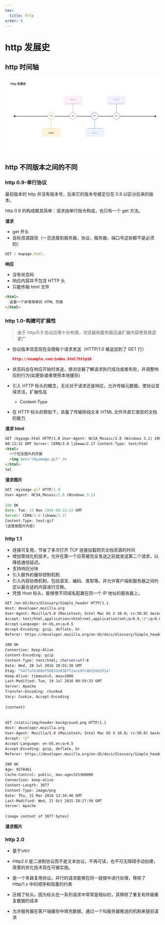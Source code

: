 ```yaml
---
nav:
  title: http
order: 0
---
```


# http 发展史

## http 时间轴

<img src="../assets/img/http/http-history.png" style="zoom:50%;" />

## http 不同版本之间的不同

### http 0.9-单行协议

最初版本的 http 并没有版本号，后来它的版本号被定位在 0.9 以区分后来的版本。

http 0.9 的构成极其简单：请求由单行指令构成，也只有一个 get 方法。

**请求**

- get 开头
- 目标资源路径（一旦连接到服务器，协议、服务器、端口号这些都不是必须的）

```js
GET / mapage.html;
```

**响应**

- 没有状态码
- 响应内容并不包含 HTTP 头
- 只能传输 html 文件

```html
<html>
  这是一个非常简单的 HTML 页面
</html>
```

### http 1.0-构建可扩展性

> 由于 http/0.9 协议应用十分有限，浏览器和服务器迅速扩展内容使其用途更广

- 协议版本信息现在会随每个请求发送（HTTP/1.0 被追加到了 GET 行）

  ```json
  http://example.com/index.html?http10
  ```

- 状态码会在响应开始时发送，使浏览器了解请求执行成功或者失败，并调整响应的行为(如更新或者使用本地缓存)

- 引入 HTTP 标头的概念，无论对于请求还是响应，允许传输元数据，使协议变得灵活，扩展性高

  - Content-Type

- 在 HTTP 标头的帮助下，具备了传输除纯文本 HTML 文件外其它类型的文档的能力

**请求 html**

```html
GET /mypage.html HTTP/1.0 User-Agent: NCSA_Mosaic/2.0 (Windows 3.1) 200 OK Date: Tue, 15 Nov 1994
08:12:31 GMT Server: CERN/3.0 libwww/2.17 Content-Type: text/html
<html>
  一个包含图片的页面
  <img src="/myimage.gif" />
</html>
tml
```

**请求图片**

```js
GET /myimage.gif HTTP/1.0
User-Agent: NCSA_Mosaic/2.0 (Windows 3.1)

200 OK
Date: Tue, 15 Nov 1994 08:12:32 GMT
Server: CERN/3.0 libwww/2.17
Content-Type: text/gif
(这里是图片内容)

```

### http 1.1

- 连接可复用，节省了多次打开 TCP 连接加载网页文档资源的时间
- 增加管线化机技术，允许在第一个应答被完全发送之前就发送第二个请求，以降低通信延迟。
- 支持响应分块
- 引入额外的缓存控制机制
- 引入内容协商机制，包括语言、编码、类型等。并允许客户端和服务器之间约定以最合适的内容进行交换。
- 凭借 Host 标头，能够使不同域名配置在同一个 IP 地址的服务器上。

```bash
GET /en-US/docs/Glossary/Simple_header HTTP/1.1
Host: developer.mozilla.org
User-Agent: Mozilla/5.0 (Macintosh; Intel Mac OS X 10.9; rv:50.0) Gecko/20100101 Firefox/50.0
Accept: text/html,application/xhtml+xml,application/xml;q=0.9,*/*;q=0.8
Accept-Language: en-US,en;q=0.5
Accept-Encoding: gzip, deflate, br
Referer: https://developer.mozilla.org/en-US/docs/Glossary/Simple_header

200 OK
Connection: Keep-Alive
Content-Encoding: gzip
Content-Type: text/html; charset=utf-8
Date: Wed, 20 Jul 2016 10:55:30 GMT
Etag: "547fa7e369ef56031dd3bff2ace9fc0832eb251a"
Keep-Alive: timeout=5, max=1000
Last-Modified: Tue, 19 Jul 2016 00:59:33 GMT
Server: Apache
Transfer-Encoding: chunked
Vary: Cookie, Accept-Encoding

(content)


GET /static/img/header-background.png HTTP/1.1
Host: developer.mozilla.org
User-Agent: Mozilla/5.0 (Macintosh; Intel Mac OS X 10.9; rv:50.0) Gecko/20100101 Firefox/50.0
Accept: */*
Accept-Language: en-US,en;q=0.5
Accept-Encoding: gzip, deflate, br
Referer: https://developer.mozilla.org/en-US/docs/Glossary/Simple_header

200 OK
Age: 9578461
Cache-Control: public, max-age=315360000
Connection: keep-alive
Content-Length: 3077
Content-Type: image/png
Date: Thu, 31 Mar 2016 13:34:46 GMT
Last-Modified: Wed, 21 Oct 2015 18:27:50 GMT
Server: Apache

(image content of 3077 bytes)

```

**请求图片**

### http 2.0

- 基于`SPDY`

- Http2.0 是二进制协议而不是文本协议。不再可读，也不可无障碍手动创建，改善的优化技术现在可被实施。
- 是一个多路复用协议。并行的请求能够在同一链接中进行处理，移除了 Http/1.x 中的顺序和阻塞的约束
- 压缩了标头。因为标头在一系列请求中常常是相似的，其移除了重复和传输重复数据的成本
- 允许服务器在客户端缓存中填充数据，通过一个叫服务器推送的机制来提前请求
